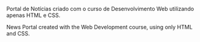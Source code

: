 Portal de Notícias criado com o curso de Desenvolvimento Web utilizando apenas HTML e CSS.

News Portal created with the Web Development course, using only HTML and CSS.